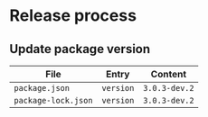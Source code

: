 # Release process

## Update package version

| File                        | Entry             | Content        |
| --------------------------- | ----------------- | -------------- |
| `package.json`              | `version`         | `3.0.3-dev.2`  |
| `package-lock.json`         | `version`         | `3.0.3-dev.2`  |
